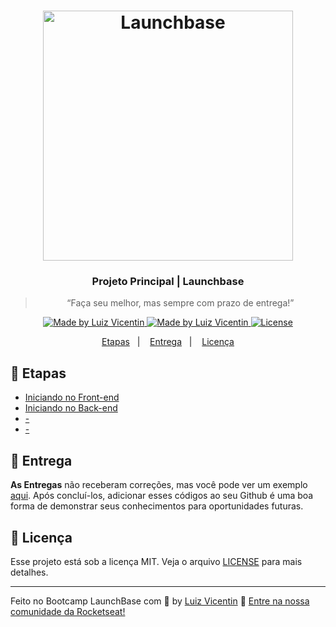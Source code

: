 <h1 align="center">
    <img alt="Launchbase" src="https://storage.googleapis.com/golden-wind/bootcamp-launchbase/logo.png" width="400px" />
</h1>

<h3 align="center">
  Projeto Principal | Launchbase
</h3>

<blockquote align="center">“Faça seu melhor, mas sempre com prazo de entrega!”</blockquote>

<p align="center">

  <a href="https://github.com/luizvicentin">
    <img alt="Made by Luiz Vicentin" src="https://img.shields.io/badge/made%20by-LuizVicentin-%23F8952D">
  </a>

  <a href="https://linkedin.com/in/luizvicentin/">
    <img alt="Made by Luiz Vicentin" src="https://img.shields.io/badge/-Linkedin-%230E7FC0">
  </a>

  <a href="LICENSE" >
    <img alt="License" src="https://img.shields.io/badge/license-MIT-%23F8952D">
  </a>

</p>

<p align="center">
  <a href="#rocket-desafios">Etapas</a>&nbsp;&nbsp;&nbsp;|&nbsp;&nbsp;&nbsp;
  <a href="#calendar-entrega">Entrega</a>&nbsp;&nbsp;&nbsp;|&nbsp;&nbsp;&nbsp;
  <a href="#memo-licença">Licença</a>
</p>

## :rocket: Etapas

- [Iniciando no Front-end](https://github.com/luizvicentin/bootcamp-launchbase/tree/master/public)
- [Iniciando no Back-end](https://github.com/luizvicentin/bootcamp-launchbase/tree/master/public)
- [ - ](https://github.com/luizvicentin/bootcamp-launchbase/tree/master/public)
- [ - ](https://github.com/luizvicentin/bootcamp-launchbase/tree/master/public)

## :calendar: Entrega

**As Entregas** não receberam correções, mas você pode ver um exemplo [aqui](https://github.com/luizvicentin/bootcamp-launchbase/tree/master/public). Após concluí-los, adicionar esses códigos ao seu Github é uma boa forma de demonstrar seus conhecimentos para oportunidades futuras.

## :memo: Licença

Esse projeto está sob a licença MIT. Veja o arquivo [LICENSE](/LICENSE) para mais detalhes.

---


Feito no Bootcamp LaunchBase com :purple_heart: by [Luiz Vicentin](https://linkedin.com/in/luizvicentin) :wave: [Entre na nossa comunidade da Rocketseat!](https://discordapp.com/invite/gCRAFhc)
